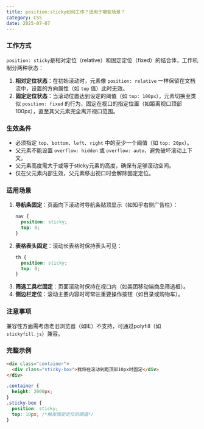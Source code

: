 ```yaml
---
title: position:sticky如何工作？适用于哪些场景？
category: CSS
date: 2025-07-07
---
```

### 工作方式
`position: sticky`是相对定位（relative）和固定定位（fixed）的结合体，工作机制分两种状态：
1.  **相对定位状态**：在初始滚动时，元素像 `position: relative` 一样保留在文档流中，设置的方向属性（如 `top` 值）此时无效。
2.  **固定定位状态**：当滚动位置达到设定的阈值（如 `top: 100px`），元素切换至类似 `position: fixed` 的行为，固定在视口的指定位置（如距离视口顶部100px），直至其父元素完全离开视口范围。

### 生效条件
*   必须指定 `top`、`bottom`、`left`、`right` 中的至少一个阈值（如 `top: 20px`）。
*   父元素不能设置 `overflow: hidden` 或 `overflow: auto`，避免破坏滚动上下文。
*   父元素高度需大于或等于sticky元素的高度，确保有足够滚动空间。
*   仅在父元素内部生效，父元素移出视口时会解除固定定位。

### 适用场景
1.  **导航条固定**：页面向下滚动时导航条贴顶显示（如知乎右侧广告栏）：
    ```css
    nav {
      position: sticky;
      top: 0;
    }
    ```
2.  **表格表头固定**：滚动长表格时保持表头可见：
    ```css
    th {
      position: sticky;
      top: 0;
    }
    ```
3.  **筛选工具栏固定**：页面滚动时保持在视口内（如美团移动端商品筛选框）。
4.  **侧边栏定位**：滚动主要内容时可常驻重要操作按钮（如目录或购物车）。

### 注意事项
兼容性方面需考虑老旧浏览器（如IE）不支持，可通过polyfill（如`stickyfill.js`）兼容。

### 完整示例
```html
<div class="container">
  <div class="sticky-box">我将在滚动到距顶部10px时固定</div>
</div>
```
```css
.container {
  height: 2000px; 
}
.sticky-box {
  position: sticky;
  top: 10px; /*触发固定定位的阈值*/
}
```
